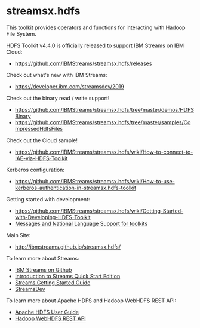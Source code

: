 streamsx.hdfs
=============
This toolkit provides operators and functions for interacting with Hadoop File System.

HDFS Toolkit v4.4.0 is officially released to support IBM Streams on IBM Cloud:
* https://github.com/IBMStreams/streamsx.hdfs/releases

Check out what's new with IBM Streams:
 * https://developer.ibm.com/streamsdev/2019

Check out the binary read / write support!
* https://github.com/IBMStreams/streamsx.hdfs/tree/master/demos/HDFSBinary
* https://github.com/IBMStreams/streamsx.hdfs/tree/master/samples/CompressedHdfsFiles

Check out the Cloud sample!
* https://github.com/IBMStreams/streamsx.hdfs/wiki/How-to-connect-to-IAE-via-HDFS-Toolkit

Kerberos configuration: 
* https://github.com/IBMStreams/streamsx.hdfs/wiki/How-to-use-kerberos-authentication-in-streamsx.hdfs-toolkit

Getting started with development:
* https://github.com/IBMStreams/streamsx.hdfs/wiki/Getting-Started-with-Developing-HDFS-Toolkit
* [Messages and National Language Support for toolkits](https://github.com/IBMStreams/administration/wiki/Messages-and-National-Language-Support-for-toolkits)

Main Site:
* http://ibmstreams.github.io/streamsx.hdfs/

To learn more about Streams:
* [IBM Streams on Github](http://ibmstreams.github.io)
* [Introduction to Streams Quick Start Edition](http://ibmstreams.github.io/streamsx.documentation/docs/4.3/qse-intro/)
* [Streams Getting Started Guide](http://ibmstreams.github.io/streamsx.documentation/docs/4.3/qse-getting-started/)
* [StreamsDev](https://developer.ibm.com/streamsdev/)

To learn more about Apache HDFS and Hadoop WebHDFS REST API:
* [Apache HDFS User Guide](https://hadoop.apache.org/docs/r2.8.5/hadoop-project-dist/hadoop-hdfs/HdfsUserGuide.html)
* [Hadoop WebHDFS REST API](https://hadoop.apache.org/docs/r2.8.5/hadoop-project-dist/hadoop-hdfs/WebHDFS.html)


